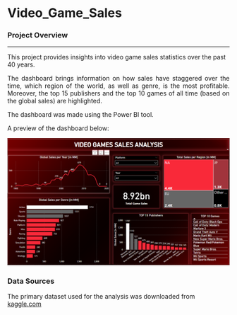 # Video_Game_Sales

### Project Overview
---
This project provides insights into video game sales statistics over the past 40 years.
<p align="justify"> The dashboard brings information on how sales have staggered over the time, which region of the world, as well as genre, is the most profitable. Moreover, the top 15 publishers and the top 10 games of all time (based on the global sales) are highlighted.</p>
The dashboard was made using the Power BI tool.

A preview of the dashboard below:

![VG dashboard](VG.png)

### Data Sources

The primary dataset used for the analysis was downloaded from [kaggle.com](https://www.kaggle.com/datasets/gregorut/videogamesales/data)
